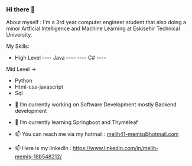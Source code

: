 ### Hi there 👋

About myself : 
  I'm a 3rd year computer engineer student that also doing a minor Artficial Intelligence and Machine Learning at Eskisehir Technical University.

My Skills:

 - High Level
    ---- Java ----
    ---- C# ----
    
 Mid Level ->
  * Python
  * Html-css-javascript
  * Sql

- 🔭 I’m currently working on Software Development mostly Backend development
- 🌱 I’m currently learning Springboot and Thymeleaf


- 📫 You can reach me via my hotmail : melih41-memis@hotmail.com
- 📫 Here is my linkedIn : https://www.linkedin.com/in/melih-memiş-18b548212/
